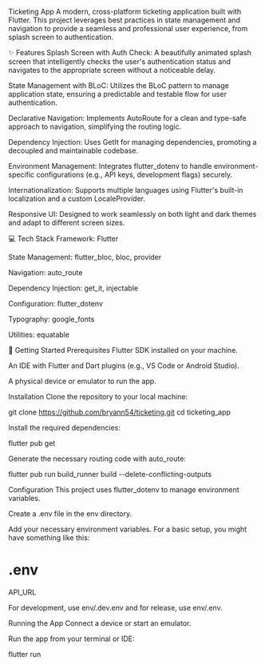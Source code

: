 Ticketing App
A modern, cross-platform ticketing application built with Flutter. This project leverages best practices in state management and navigation to provide a seamless and professional user experience, from splash screen to authentication.

✨ Features
Splash Screen with Auth Check: A beautifully animated splash screen that intelligently checks the user's authentication status and navigates to the appropriate screen without a noticeable delay.

State Management with BLoC: Utilizes the BLoC pattern to manage application state, ensuring a predictable and testable flow for user authentication.

Declarative Navigation: Implements AutoRoute for a clean and type-safe approach to navigation, simplifying the routing logic.

Dependency Injection: Uses GetIt for managing dependencies, promoting a decoupled and maintainable codebase.

Environment Management: Integrates flutter_dotenv to handle environment-specific configurations (e.g., API keys, development flags) securely.

Internationalization: Supports multiple languages using Flutter's built-in localization and a custom LocaleProvider.

Responsive UI: Designed to work seamlessly on both light and dark themes and adapt to different screen sizes.

💻 Tech Stack
Framework: Flutter

State Management: flutter_bloc, bloc, provider

Navigation: auto_route

Dependency Injection: get_it, injectable

Configuration: flutter_dotenv

Typography: google_fonts

Utilities: equatable

🚀 Getting Started
Prerequisites
Flutter SDK installed on your machine.

An IDE with Flutter and Dart plugins (e.g., VS Code or Android Studio).

A physical device or emulator to run the app.

Installation
Clone the repository to your local machine:

git clone https://github.com/bryann54/ticketing.git
cd ticketing_app

Install the required dependencies:

flutter pub get

Generate the necessary routing code with auto_route:

flutter pub run build_runner build --delete-conflicting-outputs

Configuration
This project uses flutter_dotenv to manage environment variables.

Create a .env file in the env directory.

Add your necessary environment variables. For a basic setup, you might have something like this:

# .env
API_URL

For development, use env/.dev.env and for release, use env/.env.

Running the App
Connect a device or start an emulator.

Run the app from your terminal or IDE:

flutter run

